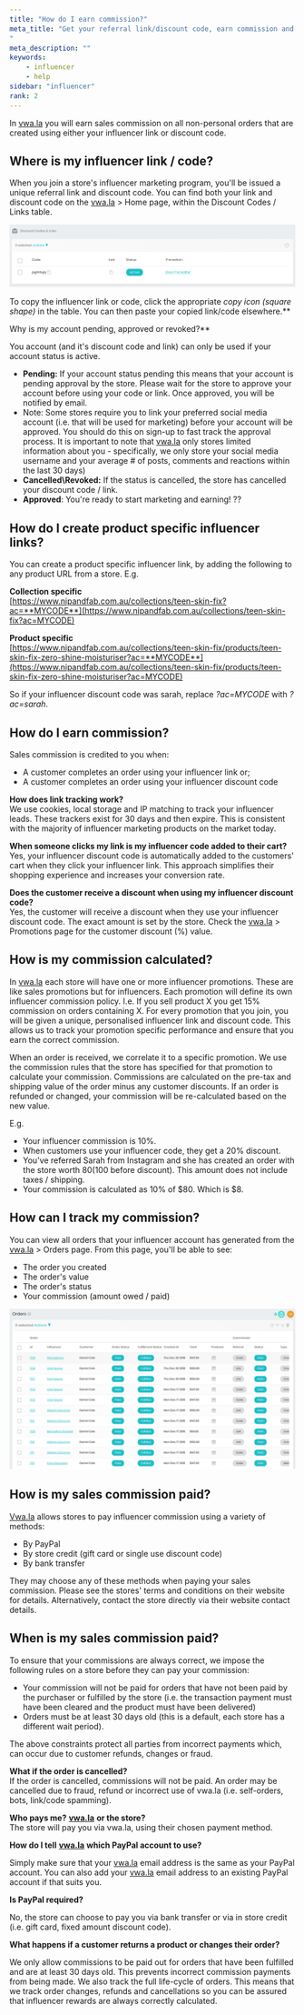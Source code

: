 ```yaml
---
title: "How do I earn commission?"
meta_title: "Get your referral link/discount code, earn commission and get paid
"
meta_description: ""
keywords:
    - influencer
    - help
sidebar: "influencer"
rank: 2
---
```

In [vwa.la](http://vwa.la) you will earn sales commission on all non-personal orders that are created using either your influencer link or discount code.

Where is my influencer link / code?
-----------------------------------

When you join a store's influencer marketing program, you'll be issued a unique referral link and discount code. You can find both your link and discount code on the [vwa.la](http://vwa.la) > Home page, within the Discount Codes / Links table.

![](/images/influencer/2018-12-22-11-01-26.png)

To copy the influencer link or code, click the appropriate _copy icon (square shape)_ in the table. You can then paste your copied link/code elsewhere.**  
  
Why is my account pending, approved or revoked?**

You account (and it's discount code and link) can only be used if your account status is active.

*   **Pending:** If your account status pending  this means that your account is pending approval by the store. Please wait for the store to approve your account before using your code or link. Once approved, you will be notified by email.
*   Note: Some stores require you to link your preferred social media account (i.e. that will be used for marketing) before your account will be approved. You should do this on sign-up to fast track the approval process. It is important to note that [vwa.la](http://vwa.la) only stores limited information about you - specifically, we only store your social media username and your average # of posts, comments and reactions within the last 30 days)
*   **Cancelled\\Revoked:** If the status is cancelled, the store has cancelled your discount code / link.
*   **Approved**: You're ready to start marketing and earning! ??

How do I create product specific influencer links?
--------------------------------------------------

You can create a product specific influencer link, by adding the following to any product URL from a store. E.g.

**Collection specific**  
[https://www.nipandfab.com.au/collections/teen-skin-fix?ac=**MYCODE**](https://www.nipandfab.com.au/collections/teen-skin-fix?ac=MYCODE)

**Product specific**  
[https://www.nipandfab.com.au/collections/teen-skin-fix/products/teen-skin-fix-zero-shine-moisturiser?ac=**MYCODE**](https://www.nipandfab.com.au/collections/teen-skin-fix/products/teen-skin-fix-zero-shine-moisturiser?ac=MYCODE)

So if your influencer discount code was sarah, replace _?ac=MYCODE_ with _?ac=sarah_.

How do I earn commission?
-------------------------

Sales commission is credited to you when:

*   A customer completes an order using your influencer link or;
*   A customer completes an order using your influencer discount code

**How does link tracking work?**  
We use cookies, local storage and IP matching to track your influencer leads. These trackers exist for 30 days and then expire. This is consistent with the majority of influencer marketing products on the market today.

**When someone clicks my link is my influencer code added to their cart?**  
Yes, your influencer discount code is automatically added to the customers' cart when they click your influencer link. This approach simplifies their shopping experience and increases your conversion rate.

**Does the customer receive a discount when using my influencer discount code?**  
Yes, the customer will receive a discount when they use your influencer discount code. The exact amount is set by the store. Check the [vwa.la](http://vwa.la) > Promotions page for the customer discount (%) value.

How is my commission calculated?
---------------------------------

In [vwa.la](http://vwa.la) each store will have one or more influencer promotions. These are like sales promotions but for influencers. Each promotion will define its own influencer commission policy. I.e. If you sell product X you get 15% commission on orders containing X. For every promotion that you join, you will be given a unique, personalised influencer link and discount code. This allows us to track your promotion specific performance and ensure that you earn the correct commission.

When an order is received, we correlate it to a specific promotion. We use the commission rules that the store has specified for that promotion to calculate your commission. Commissions are calculated on the pre-tax and shipping value of the order minus any customer discounts. If an order is refunded or changed, your commission will be re-calculated based on the new value.

E.g.

*   Your influencer commission is 10%.
*   When customers use your influencer code, they get a 20% discount.
*   You've referred Sarah from Instagram and she has created an order with the store worth $80 ($100 before discount). This amount does not include taxes / shipping.
*   Your commission is calculated as 10% of $80. Which is $8.

How can I track my commission?
------------------------------

You can view all orders that your influencer account has generated from the [vwa.la](http://vwa.la) > Orders page. From this page, you'll be able to see:

*   The order you created
*   The order's value
*   The order's status
*   Your commission (amount owed / paid)

![](/images/influencer/2018-12-22-11-15-20.png)

How is my sales commission paid?
--------------------------------

[Vwa.la](http://Vwa.la) allows stores to pay influencer commission using a variety of methods:

*   By PayPal
*   By store credit (gift card or single use discount code)
*   By bank transfer 

They may choose any of these methods when paying your sales commission. Please see the stores' terms and conditions on their website for details. Alternatively, contact the store directly via their website contact details.

When is my sales commission paid?
---------------------------------

To ensure that your commissions are always correct, we impose the following rules on a store before they can pay your commission:

*   Your commission will not be paid for orders that have not been paid by the purchaser or fulfilled by the store (i.e. the transaction payment must have been cleared and the product must have been delivered)
*   Orders must be at least 30 days old (this is a default, each store has a different wait period).

The above constraints protect all parties from incorrect payments which, can occur due to customer refunds, changes or fraud.

**What if the order is cancelled?**  
If the order is cancelled, commissions will not be paid. An order may be cancelled due to fraud, refund or incorrect use of vwa.la (i.e. self-orders, bots, link/code spamming).

**Who pays me?** [**vwa.la**](http://Vwa.la) **or the store?**  
The store will pay you via vwa.la, using their chosen payment method.

**How do I tell** [**vwa.la**](http://vwa.la) **which PayPal account to use?**

Simply make sure that your [vwa.la](http://vwa.la) email address is the same as your PayPal account. You can also add your [vwa.la](http://vwa.la) email address to an existing PayPal account if that suits you.

**Is PayPal required?**

No, the store can choose to pay you via bank transfer or via in store credit (i.e. gift card, fixed amount discount code).

**What happens if a customer returns a product or changes their order?**

We only allow commissions to be paid out for orders that have been fulfilled and are at least 30 days old. This prevents incorrect commission payments from being made. We also track the full life-cycle of orders. This means that we track order changes, refunds and cancellations so you can be assured that influencer rewards are always correctly calculated.